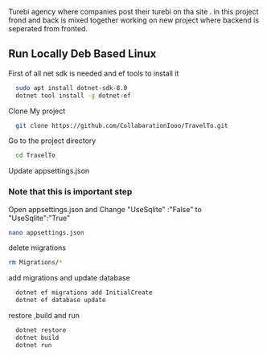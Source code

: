 Turebi agency where companies post their turebi on tha site . 
in this project frond and back is mixed together working on new project where backend is seperated from fronted.



## Run Locally Deb Based Linux

First of all net sdk is needed and ef tools to install it 

```bash
  sudo apt install dotnet-sdk-8.0
  dotnet tool install -g dotnet-ef  
```
Clone My project
```bash
  git clone https://github.com/CollabarationIooo/TravelTo.git
```

Go to the project directory

```bash
  cd TravelTo
```

Update appsettings.json

### Note that this is important step
Open appsettings.json and Change "UseSqlite" :"False" to "UseSqlite":"True" 
```bash
nano appsettings.json
```
delete migrations 

```bash
rm Migrations/*
```


add migrations and update database 

```bash
  dotnet ef migrations add InitialCreate  
  dotnet ef database update

```
restore ,build and run 
```bash
  dotnet restore
  dotnet build 
  dotnet run  
  
```
